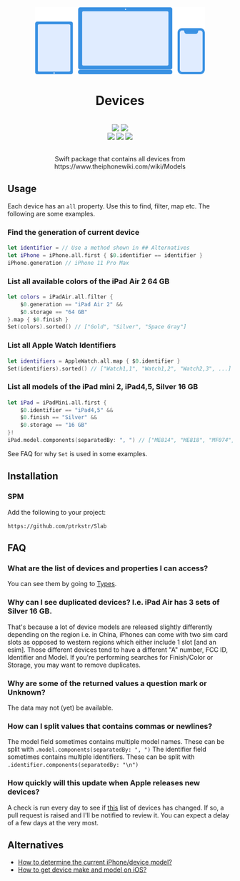 <div align="center">
  <img src="Assets/logo/logo.svg" height=150pt/>
    <h1 style="border-bottom: none">
        Devices      
    </h1>
  <br>
  <div>
      <a href="https://swiftpackageindex.com/ptrkstr/Devices"><img src="https://img.shields.io/endpoint?url=https%3A%2F%2Fswiftpackageindex.com%2Fapi%2Fpackages%2Fptrkstr%2FDevices%2Fbadge%3Ftype%3Dplatforms"/></a>
      <a href="https://swiftpackageindex.com/ptrkstr/Devices"><img src="https://img.shields.io/endpoint?url=https%3A%2F%2Fswiftpackageindex.com%2Fapi%2Fpackages%2Fptrkstr%2FDevices%2Fbadge%3Ftype%3Dswift-versions"/></a>
      <br>
      <a href="https://github.com/apple/swift-package-manager" alt="Devices on Swift Package Manager"><img src="https://img.shields.io/badge/Swift%20Package%20Manager-compatible-brightgreen.svg" /></a>
      <a href="https://github.com/ptrkstr/Devices/actions/workflows/swift.yml"><img src="https://github.com/ptrkstr/Devices/actions/workflows/Update Code Coverage.yml/badge.svg"/></a>
      <a href="https://codecov.io/gh/ptrkstr/Devices"><img src="https://codecov.io/gh/ptrkstr/Devices/branch/develop/graph/badge.svg?token=UiVsVkDNYA"/></a>
  </div>
    <br>
  <p>
    Swift package that contains all devices from https://www.theiphonewiki.com/wiki/Models
  </p>
</div>

## Usage

Each device has an `all` property. Use this to find, filter, map etc. The following are some examples.

### Find the generation of current device

```swift
let identifier = // Use a method shown in ## Alternatives
let iPhone = iPhone.all.first { $0.identifier == identifier }
iPhone.generation // iPhone 11 Pro Max
```

### List all available colors of the iPad Air 2 64 GB

```swift
let colors = iPadAir.all.filter {
    $0.generation == "iPad Air 2" &&
    $0.storage == "64 GB"
}.map { $0.finish }
Set(colors).sorted() // ["Gold", "Silver", "Space Gray"]
```

### List all Apple Watch Identifiers

```swift
let identifiers = AppleWatch.all.map { $0.identifier }
Set(identifiers).sorted() // ["Watch1,1", "Watch1,2", "Watch2,3", ...]
```

### List all models of the iPad mini 2, iPad4,5, Silver 16 GB

```swift
let iPad = iPadMini.all.first {
    $0.identifier == "iPad4,5" &&
    $0.finish == "Silver" &&
    $0.storage == "16 GB"
}!
iPad.model.components(separatedBy: ", ") // ["ME814", "ME818", "MF074", "MF075", "MF076", "MF544"]
```

See FAQ for why `Set` is used in some examples.

## Installation

### SPM
Add the following to your project:  
```
https://github.com/ptrkstr/Slab
```

## FAQ

### What are the list of devices and properties I can access?

You can see them by going to [Types](/Sources/Devices/Types).

### Why can I see duplicated devices? I.e. iPad Air has 3 sets of Silver 16 GB.

That's because a lot of device models are released slightly differently depending on the region i.e. in China, iPhones can come with two sim card slots as opposed to western regions which either include 1 slot [and an esim]. Those different devices tend to have a different "A" number, FCC ID, Identifier and Model. If you're performing searches for Finish/Color or Storage, you may want to remove duplicates.

### Why are some of the returned values a question mark or Unknown?

The data may not (yet) be available.

### How can I split values that contains commas or newlines?

The model field sometimes contains multiple model names. These can be split with `.model.components(separatedBy: ", ")`
The identifier field sometimes contains multiple identifiers. These can be split with `.identifier.components(separatedBy: "\n")`

### How quickly will this update when Apple releases new devices?

A check is run every day to see if [this](https://www.theiphonewiki.com/wiki/Models) list of devices has changed. If so, a pull request is raised and I'll be notified to review it. You can expect a delay of a few days at the very most.

## Alternatives

- [How to determine the current iPhone/device model?](https://stackoverflow.com/questions/26028918/how-to-determine-the-current-iphone-device-model)
- [How to get device make and model on iOS?](https://stackoverflow.com/questions/11197509/how-to-get-device-make-and-model-on-ios)
